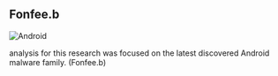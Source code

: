  ## Fonfee.b
 ![Android](https://img.shields.io/badge/Android-3DDC84?style=for-the-badge&logo=android&logoColor=white)
 
 analysis for this research was focused on the latest discovered Android malware family. (Fonfee.b) 
